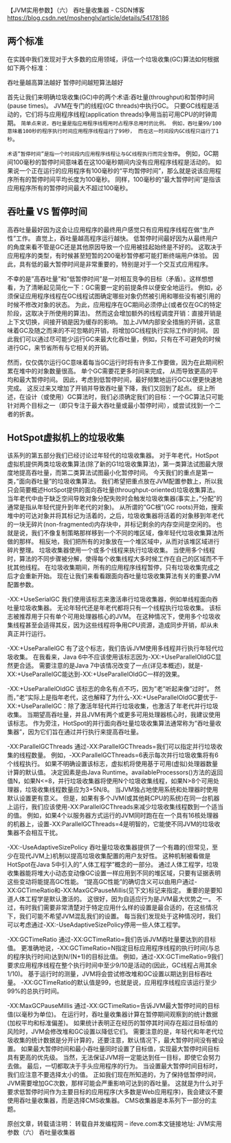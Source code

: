 【JVM实用参数】（六） 吞吐量收集器 - CSDN博客 https://blog.csdn.net/moshenglv/article/details/54178186

## 两个标准

在实践中我们发现对于大多数的应用领域，评估一个垃圾收集(GC)算法如何根据如下两个标准：

吞吐量越高算法越好
暂停时间越短算法越好


首先让我们来明确垃圾收集(GC)中的两个术语:吞吐量(throughput)和暂停时间(pause times)。 JVM在专门的线程(GC threads)中执行GC。 只要GC线程是活动的，它们将与应用程序线程(application threads)争用当前可用CPU的时钟周期。 `简单点来说，吞吐量是指应用程序线程用时占程序总用时的比例。 例如，吞吐量99/100意味着100秒的程序执行时间应用程序线程运行了99秒， 而在这一时间段内GC线程只运行了1秒`。

`术语”暂停时间”是指一个时间段内应用程序线程让与GC线程执行而完全暂停`。 例如，GC期间100毫秒的暂停时间意味着在这100毫秒期间内没有应用程序线程是活动的。 如果说一个正在运行的应用程序有100毫秒的“平均暂停时间”，那么就是说该应用程序所有的暂停时间平均长度为100毫秒。 同样，100毫秒的“最大暂停时间”是指该应用程序所有的暂停时间最大不超过100毫秒。

## 吞吐量 VS 暂停时间

高吞吐量最好因为这会让应用程序的最终用户感觉只有应用程序线程在做“生产性”工作。 直觉上，吞吐量越高程序运行越快。 低暂停时间最好因为从最终用户的角度来看不管是GC还是其他原因导致一个应用被挂起始终是不好的。 这取决于应用程序的类型，有时候甚至短暂的200毫秒暂停都可能打断终端用户体验。 因此，具有低的最大暂停时间是非常重要的，特别是对于一个交互式应用程序。

不幸的是”高吞吐量”和”低暂停时间”是一对相互竞争的目标（矛盾）。这样想想看，为了清晰起见简化一下：GC需要一定的前提条件以便安全地运行。 例如，必须保证应用程序线程在GC线程试图确定哪些对象仍然被引用和哪些没有被引用的时候不修改对象的状态。 为此，应用程序在GC期间必须停止(或者仅在GC的特定阶段，这取决于所使用的算法)。 然而这会增加额外的线程调度开销：直接开销是上下文切换，间接开销是因为缓存的影响。 加上JVM内部安全措施的开销，这意味着GC及随之而来的不可忽略的开销，将增加GC线程执行实际工作的时间。 因此我们可以通过尽可能少运行GC来最大化吞吐量，例如，只有在不可避免的时候进行GC，来节省所有与它相关的开销。

然而，仅仅偶尔运行GC意味着每当GC运行时将有许多工作要做，因为在此期间积累在堆中的对象数量很高。 单个GC需要花更多时间来完成， 从而导致更高的平均和最大暂停时间。 因此，考虑到低暂停时间，最好频繁地运行GC以便更快速地完成。 这反过来又增加了开销并导致吞吐量下降，我们又回到了起点。
综上所述，在设计（或使用）GC算法时​​，我们必须确定我们的目标：一个GC算法​​只可能针对两个目标之一（即只专注于最大吞吐量或最小暂停时间），或尝试找到一个二者的折衷。

## HotSpot虚拟机上的垃圾收集

该系列的第五部分我们已经讨论过年轻代的垃圾收集器。 对于年老代，HotSpot虚拟机提供两类垃圾收集算法(除了新的G1垃圾收集算法)，第一类算法试图最大限度地提高吞吐量，而第二类算法试图最小化暂停时间。 今天我们的重点是第一类，”面向吞吐量”的垃圾收集算法。
我们希望把重点放在JVM配置参数上，所以我只会简要概述HotSpot提供的面向吞吐量(throughput-oriented)垃圾收集算法。 当年老代中由于缺乏空间导致对象分配失败时会触发垃圾收集器(事实上，”分配”的通常是指从年轻代提升到年老代的对象)。 从所谓的”GC根”(GC roots)开始，搜索堆中的可达对象并将其标记为活着的，之后，垃圾收集器将活着的对象移到年老代的一块无碎片(non-fragmented)内存块中，并标记剩余的内存空间是空闲的。 也就是说，我们不像复制策略那样移到一个不同的堆区域，像年轻代垃圾收集算法所做的那样。 相反地，我们把所有的对象放在一个堆区域中，从而对该堆区域进行碎片整理。 垃圾收集器使用一个或多个线程来执行垃圾收集。 当使用多个线程时，算法的不同步骤被分解，使得每个收集线程大多时候工作在自己的区域而不干扰其他线程。 在垃圾收集期间，所有的应用程序线程暂停，只有垃圾收集完成之后才会重新开始。 现在让我们来看看跟面向吞吐量垃圾收集算法有关的重要JVM配置参数。

-XX:+UseSerialGC
我们使用该标志来激活串行垃圾收集器，例如单线程面向吞吐量垃圾收集器。 无论年轻代还是年老代都将只有一个线程执行垃圾收集。 该标志被推荐用于只有单个可用处理器核心的JVM。 在这种情况下，使用多个垃圾收集线程甚至会适得其反，因为这些线程将争用CPU资源，造成同步开销，却从未真正并行运行。

-XX:+UseParallelGC
有了这个标志，我们告诉JVM使用多线程并行执行年轻代垃圾收集。 在我看来，Java 6中不应该使用该标志因为-XX:+UseParallelOldGC显然更合适。 需要注意的是Java 7中该情况改变了一点(详见本概述)，就是-XX:+UseParallelGC能达到-XX:+UseParallelOldGC一样的效果。

-XX:+UseParallelOldGC
该标志的命名有点不巧，因为”老”听起来像”过时”。 然而，”老”实际上是指年老代，这也解释了为什么-XX:+UseParallelOldGC要优于-XX:+UseParallelGC：除了激活年轻代并行垃圾收集，也激活了年老代并行垃圾收集。 当期望高吞吐量，并且JVM有两个或更多可用处理器核心时，我建议使用该标志。
作为旁注，HotSpot的并行面向吞吐量垃圾收集算法通常称为”吞吐量收集器”，因为它们旨在通过并行执行来提高吞吐量。

-XX:ParallelGCThreads
通过-XX:ParallelGCThreads=<value>我们可以指定并行垃圾收集的线程数量。 例如，-XX:ParallelGCThreads=6表示每次并行垃圾收集将有6个线程执行。 如果不明确设置该标志，虚拟机将使用基于可用(虚拟)处理器数量计算的默认值。 决定因素是由Java Runtime。availableProcessors()方法的返回值N，如果N<=8，并行垃圾收集器将使用N个垃圾收集线程，如果N>8个可用处理器，垃圾收集线程数量应为3+5N/8。
当JVM独占地使用系统和处理器时使用默认设置更有意义。 但是，如果有多个JVM(或其他耗CPU的系统)在同一台机器上运行，我们应该使用-XX:ParallelGCThreads来减少垃圾收集线程数到一个适当的值。 例如，如果4个以服务器方式运行的JVM同时跑在在一个具有16核处理器的机器上，设置-XX:ParallelGCThreads=4是明智的，它能使不同JVM的垃圾收集器不会相互干扰。

-XX:-UseAdaptiveSizePolicy
吞吐量垃圾收集器提供了一个有趣的(但常见，至少在现代JVM上)机制以提高垃圾收集配置的用户友好性。 这种机制被看做是HotSpot在Java 5中引入的”人体工程学”概念的一部分。 通过人体工程学，垃圾收集器能将堆大小动态变动像GC设置一样应用到不同的堆区域，只要有证据表明这些变动将能提高GC性能。 “提高GC性能”的确切含义可以由用户通过-XX:GCTimeRatio和-XX:MaxGCPauseMillis(见下文)标记来指定。
重要的是要知道人体工程学是默认激活的。 这很好，因为自适应行为是JVM最大优势之一。 不过，有时我们需要非常清楚对于特定应用什么样的设置是最合适的，在这些情况下，我们可能不希望JVM混乱我们的设置。 每当我们发现处于这种情况时，我们可以考虑通过-XX:-UseAdaptiveSizePolicy停用一些人体工程学。

-XX:GCTimeRatio
通过-XX:GCTimeRatio=<value>我们告诉JVM吞吐量要达到的目标值。 更准确地说，-XX:GCTimeRatio=N指定目标应用程序线程的执行时间(与总的程序执行时间)达到N/(N+1)的目标比值。 例如，通过-XX:GCTimeRatio=9我们要求应用程序线程在整个执行时间中至少9/10是活动的(因此，GC线程占用其余1/10)。 基于运行时的测量，JVM将会尝试修改堆和GC设置以期达到目标吞吐量。 -XX:GCTimeRatio的默认值是99，也就是说，应用程序线程应该运行至少99%的总执行时间。

-XX:MaxGCPauseMillis
通过-XX:GCTimeRatio=<value>告诉JVM最大暂停时间的目标值(以毫秒为单位)。 在运行时，吞吐量收集器计算在暂停期间观察到的统计数据(加权平均和标准偏差)。 如果统计表明正在经历的暂停其时间存在超过目标值的风险时，JVM会修改堆和GC设置以降低它们。 需要注意的是，年轻代和年老代垃圾收集的统计数据是分开计算的，还要注意，默认情况下，最大暂停时间没有被设置。
如果最大暂停时间和最小吞吐量同时设置了目标值，实现最大暂停时间目标具有更高的优先级。 当然，无法保证JVM将一定能达到任一目标，即使它会努力去做。 最后，一切都取决于手头应用程序的行为。
当设置最大暂停时间目标时，我们应注意不要选择太小的值。 正如我们现在所知道的，为了保持低暂停时间，JVM需要增加GC次数，那样可能会严重影响可达到的吞吐量。 这就是为什么对于要求低暂停时间作为主要目标的应用程序(大多数是Web应用程序)，我会建议不要使用吞吐量收集器，而是选择CMS收集器。 CMS收集器是本系列下一部分的主题。

原创文章，转载请注明： 转载自并发编程网 – ifeve.com本文链接地址: JVM实用参数（六） 吞吐量收集器